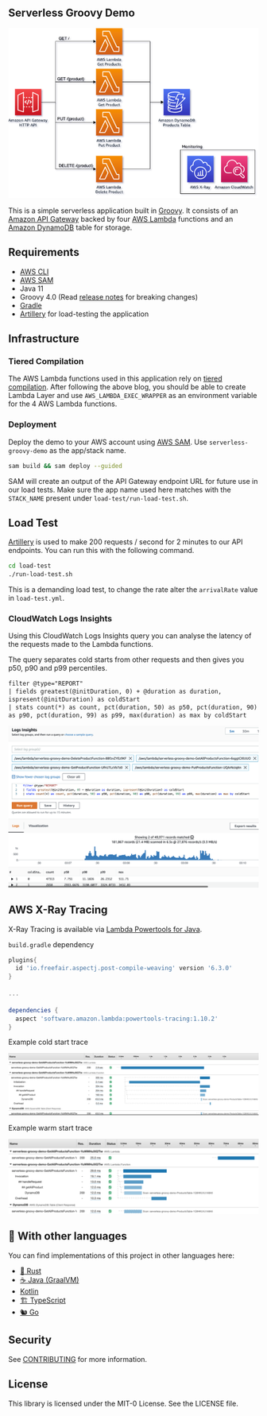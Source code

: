 ## Serverless Groovy Demo

![Architecture diagram](imgs/diagram.png)

This is a simple serverless application built in [Groovy](https://groovy-lang.org/). It consists of an
[Amazon API Gateway](https://aws.amazon.com/api-gateway/) backed by four [AWS Lambda](https://aws.amazon.com/lambda/)
functions and an [Amazon DynamoDB](https://aws.amazon.com/dynamodb/) table for storage.

## Requirements

- [AWS CLI](https://aws.amazon.com/cli/)
- [AWS SAM](https://aws.amazon.com/serverless/sam/)
- Java 11
- Groovy 4.0 (Read [release notes](https://groovy-lang.org/releasenotes/groovy-4.0.html) for breaking changes)
- [Gradle](https://gradle.org/)
- [Artillery](https://www.artillery.io/) for load-testing the application

## Infrastructure

### Tiered Compilation
The AWS Lambda functions used in this application rely on [tiered compilation](https://aws.amazon.com/blogs/compute/increasing-performance-of-java-aws-lambda-functions-using-tiered-compilation/).
After following the above blog, you should be able to create Lambda Layer and use `AWS_LAMBDA_EXEC_WRAPPER` as an environment variable for the 4 AWS Lambda functions.

### Deployment

Deploy the demo to your AWS account using [AWS SAM](https://aws.amazon.com/serverless/sam/). Use `serverless-groovy-demo` as the app/stack name.

```bash
sam build && sam deploy --guided
```

SAM will create an output of the API Gateway endpoint URL for future use in our load tests.
Make sure the app name used here matches with the `STACK_NAME` present under `load-test/run-load-test.sh`.

## Load Test

[Artillery](https://www.artillery.io/) is used to make 200 requests / second for 2 minutes to our API endpoints. You
can run this with the following command.

```bash
cd load-test
./run-load-test.sh
```

This is a demanding load test, to change the rate alter the `arrivalRate` value in `load-test.yml`.

### CloudWatch Logs Insights

Using this CloudWatch Logs Insights query you can analyse the latency of the requests made to the Lambda functions.

The query separates cold starts from other requests and then gives you p50, p90 and p99 percentiles.

```
filter @type="REPORT"
| fields greatest(@initDuration, 0) + @duration as duration, ispresent(@initDuration) as coldStart
| stats count(*) as count, pct(duration, 50) as p50, pct(duration, 90) as p90, pct(duration, 99) as p99, max(duration) as max by coldStart
```

![CloudWatch Logs Insights results](imgs/performance_results.png)

## AWS X-Ray Tracing

X-Ray Tracing is available via [Lambda Powertools for Java](https://awslabs.github.io/aws-lambda-powertools-java/core/tracing/).

`build.gradle` dependency
```gradle
plugins{
  id 'io.freefair.aspectj.post-compile-weaving' version '6.3.0'
}

...

dependencies {
  aspect 'software.amazon.lambda:powertools-tracing:1.10.2'
}
```

Example cold start trace

![Cold start X-Ray trace](imgs/xray-cold.png)

Example warm start trace

![Warm start X-Ray trace](imgs/xray-warm.png)

## 👀 With other languages

You can find implementations of this project in other languages here:

* [🦀 Rust](https://github.com/aws-samples/serverless-rust-demo)
* [☕ Java (GraalVM)](https://github.com/aws-samples/serverless-graalvm-demo)
* [Kotlin](https://github.com/aws-samples/serverless-kotlin-demo)
* [🏗️ TypeScript](https://github.com/aws-samples/serverless-typescript-demo)
* [🐿️ Go](https://github.com/aws-samples/serverless-go-demo)

## Security

See [CONTRIBUTING](CONTRIBUTING.md#security-issue-notifications) for more information.

## License

This library is licensed under the MIT-0 License. See the LICENSE file.

